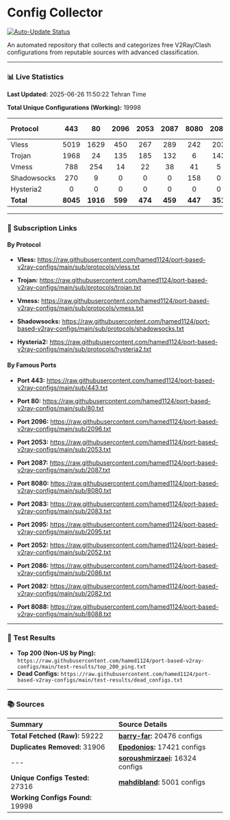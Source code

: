 # Config Collector

[![Auto-Update Status](https://github.com/hamed1124/port-based-v2ray-configs/actions/workflows/main.yml/badge.svg)](https://github.com/hamed1124/port-based-v2ray-configs/actions/workflows/main.yml)

An automated repository that collects and categorizes free V2Ray/Clash configurations from reputable sources with advanced classification.

---

### 📊 Live Statistics

**Last Updated:** 2025-06-26 11:50:22 Tehran Time

**Total Unique Configurations (Working):** 19998

| Protocol | 443 | 80 | 2096 | 2053 | 2087 | 8080 | 2083 | 2095 | 2052 | 2086 | 2082 | 8088 | Other Ports | Total |
|:---| :---: | :---: | :---: | :---: | :---: | :---: | :---: | :---: | :---: | :---: | :---: | :---: |:---:|:---:|
| Vless | 5019 | 1629 | 450 | 267 | 289 | 242 | 203 | 123 | 164 | 106 | 97 | 10 | 5150 | **13749** |
| Trojan | 1968 | 24 | 135 | 185 | 132 | 6 | 143 | 0 | 0 | 0 | 0 | 0 | 525 | **3118** |
| Vmess | 788 | 254 | 14 | 22 | 38 | 41 | 5 | 105 | 24 | 18 | 21 | 2 | 506 | **1838** |
| Shadowsocks | 270 | 9 | 0 | 0 | 0 | 158 | 0 | 0 | 0 | 0 | 0 | 0 | 854 | **1291** |
| Hysteria2 | 0 | 0 | 0 | 0 | 0 | 0 | 0 | 0 | 0 | 0 | 0 | 0 | 2 | **2** |
| **Total** | **8045** | **1916** | **599** | **474** | **459** | **447** | **351** | **228** | **188** | **124** | **118** | **12** | **7037** | **19998** |

---

### 🚀 Subscription Links

#### By Protocol

- **Vless:**
  https://raw.githubusercontent.com/hamed1124/port-based-v2ray-configs/main/sub/protocols/vless.txt

- **Trojan:**
  https://raw.githubusercontent.com/hamed1124/port-based-v2ray-configs/main/sub/protocols/trojan.txt

- **Vmess:**
  https://raw.githubusercontent.com/hamed1124/port-based-v2ray-configs/main/sub/protocols/vmess.txt

- **Shadowsocks:**
  https://raw.githubusercontent.com/hamed1124/port-based-v2ray-configs/main/sub/protocols/shadowsocks.txt

- **Hysteria2:**
  https://raw.githubusercontent.com/hamed1124/port-based-v2ray-configs/main/sub/protocols/hysteria2.txt

#### By Famous Ports

- **Port 443:**
  https://raw.githubusercontent.com/hamed1124/port-based-v2ray-configs/main/sub/443.txt

- **Port 80:**
  https://raw.githubusercontent.com/hamed1124/port-based-v2ray-configs/main/sub/80.txt

- **Port 2096:**
  https://raw.githubusercontent.com/hamed1124/port-based-v2ray-configs/main/sub/2096.txt

- **Port 2053:**
  https://raw.githubusercontent.com/hamed1124/port-based-v2ray-configs/main/sub/2053.txt

- **Port 2087:**
  https://raw.githubusercontent.com/hamed1124/port-based-v2ray-configs/main/sub/2087.txt

- **Port 8080:**
  https://raw.githubusercontent.com/hamed1124/port-based-v2ray-configs/main/sub/8080.txt

- **Port 2083:**
  https://raw.githubusercontent.com/hamed1124/port-based-v2ray-configs/main/sub/2083.txt

- **Port 2095:**
  https://raw.githubusercontent.com/hamed1124/port-based-v2ray-configs/main/sub/2095.txt

- **Port 2052:**
  https://raw.githubusercontent.com/hamed1124/port-based-v2ray-configs/main/sub/2052.txt

- **Port 2086:**
  https://raw.githubusercontent.com/hamed1124/port-based-v2ray-configs/main/sub/2086.txt

- **Port 2082:**
  https://raw.githubusercontent.com/hamed1124/port-based-v2ray-configs/main/sub/2082.txt

- **Port 8088:**
  https://raw.githubusercontent.com/hamed1124/port-based-v2ray-configs/main/sub/8088.txt

---

### 🧪 Test Results

- **Top 200 (Non-US by Ping):** `https://raw.githubusercontent.com/hamed1124/port-based-v2ray-configs/main/test-results/top_200_ping.txt`
- **Dead Configs:** `https://raw.githubusercontent.com/hamed1124/port-based-v2ray-configs/main/test-results/dead_configs.txt`

---

### 📚 Sources

| Summary | Source Details |
|:---|:---|
| **Total Fetched (Raw):** 59222 | **[barry-far](https://github.com/barry-far/V2ray-Config):** 20476 configs |
| **Duplicates Removed:** 31906 | **[Epodonios](https://github.com/Epodonios/v2ray-configs):** 17421 configs |
| --- | **[soroushmirzaei](https://github.com/soroushmirzaei/telegram-configs-collector):** 16324 configs |
| **Unique Configs Tested:** 27316 | **[mahdibland](https://github.com/mahdibland/V2RayAggregator):** 5001 configs |
| **Working Configs Found:** 19998 |  |
